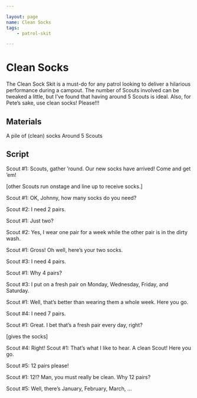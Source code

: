 ```yaml
---

layout: page
name: Clean Socks
tags: 
    - patrol-skit

---
```


# Clean Socks

The Clean Sock Skit is a must-do for any patrol looking to deliver a hilarious performance during a campout. The number of Scouts involved can be tweaked a little, but I’ve found that having around 5 Scouts is ideal. Also, for Pete’s sake, use clean socks! Please!!!

## Materials 

A pile of (clean) socks
Around 5 Scouts

## Script

Scout #1: Scouts, gather ’round. Our new socks have arrived! Come and get ’em!

[other Scouts run onstage and line up to receive socks.]

Scout #1: OK, Johnny, how many socks do you need?

Scout #2: I need 2 pairs.

Scout #1: Just two?

Scout #2: Yes, I wear one pair for a week while the other pair is in the dirty wash.

Scout #1: Gross! Oh well, here’s your two socks.

Scout #3: I need 4 pairs.

Scout #1: Why 4 pairs?

Scout #3: I put on a fresh pair on Monday, Wednesday, Friday, and Saturday.

Scout #1: Well, that’s better than wearing them a whole week. Here you go.



Scout #4: I need 7 pairs.

Scout #1: Great. I bet that’s a fresh pair every day, right? 

[gives the socks]

Scout #4: Right!
Scout #1: That’s what I like to hear. A clean Scout! Here you go.

Scout #5: 12 pairs please!

Scout #1: 12!? Man, you must really be clean. Why 12 pairs?

Scout #5: Well, there’s January, February, March, …
